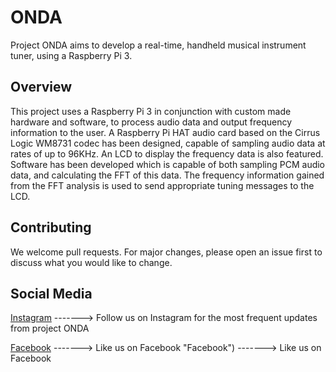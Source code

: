 # ONDA

Project ONDA aims to develop a real-time, handheld musical instrument tuner, using a Raspberry Pi 3.

## Overview

This project uses a Raspberry Pi 3 in conjunction with custom made hardware and software, to process audio data and output frequency information to the user. A Raspberry Pi HAT audio card based on the Cirrus Logic WM8731 codec has been designed, capable of sampling audio data at rates of up to 96KHz. An LCD to display the frequency data is also featured. Software has been developed which is capable of both sampling PCM audio data, and calculating the FFT of this data. The frequency information gained from the FFT analysis is used to send appropriate tuning messages to the LCD.

<!---
## Installation

```python
import foobar

foobar.pluralize('word') # returns 'words'
foobar.pluralize('goose') # returns 'geese'
foobar.singularize('phenomena') # returns 'phenomenon'
```
--->


## Contributing
We welcome pull requests. For major changes, please open an issue first to discuss what you would like to change.


## Social Media

[Instagram](https://www.instagram.com/ondasounds/ "Instagram") -------> Follow us on Instagram for the most frequent updates from project ONDA

[Facebook](https://www.facebook.com/ondatune/ "Facebook") -------> Like us on Facebook "Facebook") -------> Like us on Facebook
